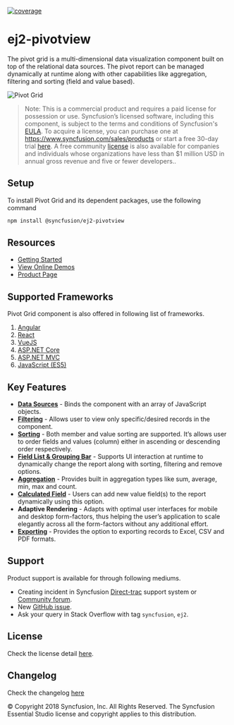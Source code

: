 [![coverage](http://ej2.syncfusion.com/badges/ej2-pivotview/coverage.svg)](http://ej2.syncfusion.com/badges/ej2-pivotview)

# ej2-pivotview

The pivot grid is a multi-dimensional data visualization component built on top of the relational data sources. The pivot report can be managed dynamically at runtime along with other capabilities like aggregation, filtering and sorting (field and value based).

![Pivot Grid](https://ej2.syncfusion.com/products/typescript/pivotview/readme.gif)

>Note: This is a commercial product and requires a paid license for possession or use. Syncfusion’s licensed software, including this component, is subject to the terms and conditions of Syncfusion's [EULA](https://www.syncfusion.com/eula/es/). To acquire a license, you can purchase one at https://www.syncfusion.com/sales/products or start a free 30-day trial [here](https://www.syncfusion.com/account/manage-trials/start-trials).
>A free community [license](https://www.syncfusion.com/products/communitylicense) is also available for companies and individuals whose organizations have less than $1 million USD in annual gross revenue and five or fewer developers..

## Setup

To install Pivot Grid and its dependent packages, use the following command

```sh
npm install @syncfusion/ej2-pivotview
```

## Resources

* [Getting Started](https://ej2.syncfusion.com/documentation/pivotview/getting-started.html?lang=typescript&utm_source=npm&utm_campaign=pivot-grid)
* [View Online Demos](https://ej2.syncfusion.com/demos/?utm_source=npm&utm_campaign=pivot-grid#/material/pivot-view/default.html)
* [Product Page](https://www.syncfusion.com/javascript-ui-controls/pivot-table)

## Supported Frameworks

Pivot Grid component is also offered in following list of frameworks.

1. [Angular](https://www.syncfusion.com/angular-ui-components/pivot-table)
2. [React](https://www.syncfusion.com/react-ui-components/pivot-table)
3. [VueJS](https://www.syncfusion.com/vue-ui-components/pivot-table)
4. [ASP.NET Core](https://www.syncfusion.com/aspnet-core-ui-controls/pivot-table)
5. [ASP.NET MVC](https://www.syncfusion.com/aspnet-mvc-ui-controls/pivot-table)
6. [JavaScript (ES5)](https://www.syncfusion.com/javascript-ui-controls/pivot-table)

## Key Features

* [**Data Sources**](https://ej2.syncfusion.com/demos/?utm_source=npm&utm_campaign=pivot-grid#/material/pivot-view/local.html) - Binds the component with an array of JavaScript objects.
* [**Filtering**](https://ej2.syncfusion.com/demos/?utm_source=npm&utm_campaign=pivot-grid#/material/pivot-view/filtering.html) - Allows user to view only specific/desired records in the component.
* [**Sorting**](https://ej2.syncfusion.com/demos/?utm_source=npm&utm_campaign=pivot-grid#/material/pivot-view/sorting.html) - Both member and value sorting are supported. It’s allows user to order fields and values (column) either in ascending or descending order respectively.
* [**Field List & Grouping Bar**](https://ej2.syncfusion.com/demos/?utm_source=npm&utm_campaign=pivot-grid#/material/pivot-view/grouping-bar.html) - Supports UI interaction at runtime to dynamically change the report along with sorting, filtering and remove options.
* [**Aggregation**](https://ej2.syncfusion.com/demos/?utm_source=npm&utm_campaign=pivot-grid#/material/pivot-view/aggregation.html) - Provides built in aggregation types like sum, average, min, max and count.
* [**Calculated Field**](https://ej2.syncfusion.com/demos/?utm_source=npm&utm_campaign=pivot-grid#/material/pivot-view/calculated-field.html) - Users can add new value field(s) to the report dynamically using this option.
* **Adaptive Rendering** - Adapts with optimal user interfaces for mobile and desktop form-factors, thus helping the user’s application to scale elegantly across all the form-factors without any additional effort.
* [**Exporting**](https://ej2.syncfusion.com/demos/?utm_source=npm&utm_campaign=pivot-grid#/material/pivot-view/exporting.html) - Provides the option to exporting records to Excel, CSV and PDF formats.

## Support

Product support is available for through following mediums.

* Creating incident in Syncfusion [Direct-trac](https://www.syncfusion.com/support/directtrac/incidents?utm_source=npm&utm_campaign=pivot-grid) support system or [Community forum](https://www.syncfusion.com/forums/essential-js2?utm_source=npm&utm_campaign=pivot-grid).
* New [GitHub issue](https://github.com/syncfusion/ej2-javascript-ui-controls/issues/new).
* Ask your query in Stack Overflow with tag `syncfusion`, `ej2`.

## License

Check the license detail [here](https://github.com/syncfusion/ej2-javascript-ui-controls/blob/master/license?utm_source=npm&utm_campaign=pivot-grid).

## Changelog

Check the changelog [here](https://github.com/syncfusion/ej2-javascript-ui-controls/blob/master/controls/pivotview/CHANGELOG.md?utm_source=npm&utm_campaign=pivot-grid)

&copy; Copyright 2018 Syncfusion, Inc. All Rights Reserved. The Syncfusion Essential Studio license and copyright applies to this distribution.